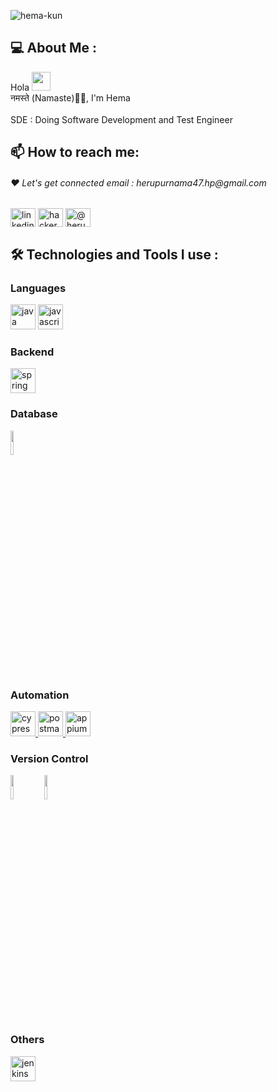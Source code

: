 <p align="left"> <img src="https://komarev.com/ghpvc/?username=hema-kun&label=Profile%20views&color=0e75b6&style=flat" alt="hema-kun" /> </p>

## 💻 About Me :
  Hola <img src="https://user-images.githubusercontent.com/42378118/110234147-e3259600-7f4e-11eb-95be-0c4047144dea.gif" width="30"><br>
  नमस्ते (Namaste)🙏🏻, I'm Hema <br>
  <br>SDE : Doing Software Development and Test Engineer



## 📫 How to reach me: 
<h6 align="left">❤️ Let's get connected email : herupurnama47.hp@gmail.com</h6>
<a href="https://linkedin.com/herupurnama14" target="blank"><img align="center" src="https://raw.githubusercontent.com/rahuldkjain/github-profile-readme-generator/master/src/images/icons/Social/linked-in-alt.svg" alt="linkedin-hema" height="30" width="40" /></a>
<a href="https://www.hackerrank.com/" target="blank"><img align="center" src="https://raw.githubusercontent.com/rahuldkjain/github-profile-readme-generator/master/src/images/icons/Social/hackerrank.svg" alt="hackerank-hema" height="30" width="40" /></a>
<a href="https://medium.com/@herupurnama" target="blank"><img align="center" src="https://raw.githubusercontent.com/rahuldkjain/github-profile-readme-generator/master/src/images/icons/Social/medium.svg" alt="@herupurnama" height="30" width="40" /></a>

<br>

## 🛠️ Technologies and Tools I use :

### Languages
<a href="https://www.java.com" target="_blank"> <img src="https://www.vectorlogo.zone/logos/java/java-ar21.svg" alt="java" width="40" height="40"/></a>
<a href="https://www.javascript.org" target="_blank"> <img src="https://www.vectorlogo.zone/logos/javascript/javascript-ar21.svg" alt="javascript" width="40" height="40"/> </a> 

### Backend
<a href="https://spring.io/" target="_blank"> <img src="https://www.vectorlogo.zone/logos/springio/springio-icon.svg" alt="spring" width="40" height="40"/> </a>

### Database
<code><img width="10%" src="https://www.vectorlogo.zone/logos/postgresql/postgresql-ar21.svg"></code>

### Automation
<a href="https://www.cypress.io" target="_blank"> <img src="https://raw.githubusercontent.com/simple-icons/simple-icons/6e46ec1fc23b60c8fd0d2f2ff46db82e16dbd75f/icons/cypress.svg" alt="cypress" width="40" height="40"/> </a> 
<a href="https://postman.com" target="_blank"> <img src="https://www.vectorlogo.zone/logos/getpostman/getpostman-icon.svg" alt="postman" width="40" height="40"/> </a> 
<a href="https://appium.com" target="_blank"> <img src="https://github.com/detain/svg-logos/blob/master/svg/a/appium.svg" alt="appium" width="40" height="40"/> </a> 

### Version Control
<code><img width="10%" src="https://www.vectorlogo.zone/logos/github/github-ar21.svg"></code>
<code><img width="10%" src="https://www.vectorlogo.zone/logos/git-scm/git-scm-ar21.svg"></code>

### Others
<a href="https://www.jenkins.io" target="_blank"> <img src="https://www.vectorlogo.zone/logos/jenkins/jenkins-icon.svg" alt="jenkins" width="40" height="40"/> </a> 

